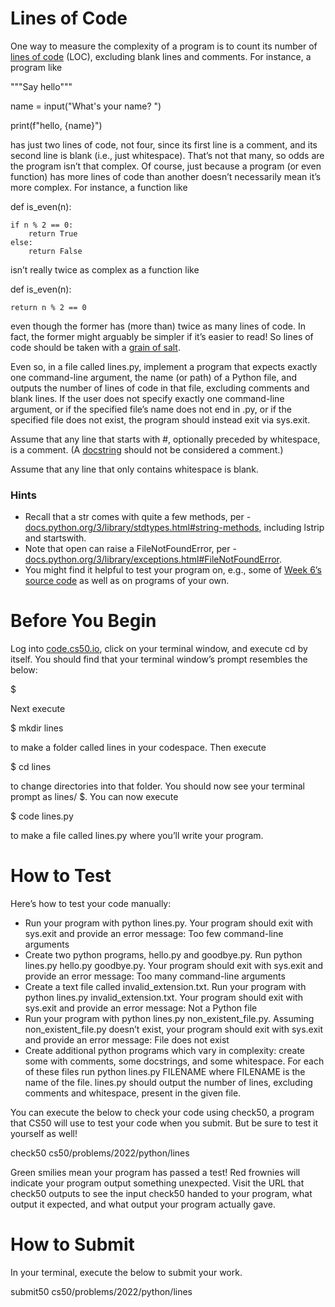 # Lines of Code

One way to measure the complexity of a program is to count its number of [lines of code](https://en.wikipedia.org/wiki/Source_lines_of_code) (LOC), excluding blank lines and comments. For instance, a program like

"""Say hello"""

name = input("What's your name? ")

print(f"hello, {name}")

has just two lines of code, not four, since its first line is a comment, and its second line is blank (i.e., just whitespace). That’s not that many, so odds are the program isn’t that complex. Of course, just because a program (or even function) has more lines of code than another doesn’t necessarily mean it’s more complex. For instance, a function like

def is_even(n):

    if n % 2 == 0:
        return True
    else:
        return False

isn’t really twice as complex as a function like

def is_even(n):

    return n % 2 == 0

even though the former has (more than) twice as many lines of code. In fact, the former might arguably be simpler if it’s easier to read! So lines of code should be taken with a [grain of salt](https://en.wikipedia.org/wiki/Grain_of_salt).

Even so, in a file called lines.py, implement a program that expects exactly one command-line argument, the name (or path) of a Python file, and outputs the number of lines of code in that file, excluding comments and blank lines. If the user does not specify exactly one command-line argument, or if the specified file’s name does not end in .py, or if the specified file does not exist, the program should instead exit via sys.exit.

Assume that any line that starts with #, optionally preceded by whitespace, is a comment. (A [docstring](https://peps.python.org/pep-0257/) should not be considered a comment.) 

Assume that any line that only contains whitespace is blank.

### Hints

* Recall that a str comes with quite a few methods, per - [docs.python.org/3/library/stdtypes.html#string-methods](https://docs.python.org/3/library/stdtypes.html#string-methods), including lstrip and startswith.
* Note that open can raise a FileNotFoundError, per - [docs.python.org/3/library/exceptions.html#FileNotFoundError](https://docs.python.org/3/library/exceptions.html#FileNotFoundError).
* You might find it helpful to test your program on, e.g., some of [Week 6’s source code](https://cdn.cs50.net/python/2022/x/lectures/6/src6/) as well as on programs of your own.

# Before You Begin
Log into [code.cs50.io](https://code.cs50.io/), click on your terminal window, and execute cd by itself. You should find that your terminal window’s prompt resembles the below:

$

Next execute

$ mkdir lines

to make a folder called lines in your codespace.
Then execute

$ cd lines

to change directories into that folder. You should now see your terminal prompt as lines/ $. You can now execute

$ code lines.py

to make a file called lines.py where you’ll write your program.

# How to Test

Here’s how to test your code manually:

* Run your program with python lines.py. Your program should exit with sys.exit and provide an error message:
Too few command-line arguments
* Create two python programs, hello.py and goodbye.py. Run python lines.py hello.py goodbye.py. Your program should exit with sys.exit and provide an error message:
Too many command-line arguments
* Create a text file called invalid_extension.txt. Run your program with python lines.py invalid_extension.txt. Your program should exit with sys.exit and provide an error message:
Not a Python file
* Run your program with python lines.py non_existent_file.py. Assuming non_existent_file.py doesn’t exist, your program should exit with sys.exit and provide an error message:
File does not exist
* Create additional python programs which vary in complexity: create some with comments, some docstrings, and some whitespace. For each of these files run python lines.py FILENAME where FILENAME is the name of the file. lines.py should output the number of lines, excluding comments and whitespace, present in the given file.

You can execute the below to check your code using check50, a program that CS50 will use to test your code when you submit. But be sure to test it yourself as well!

check50 cs50/problems/2022/python/lines

Green smilies mean your program has passed a test! Red frownies will indicate your program output something unexpected. Visit the URL that check50 outputs to see the input check50 handed to your program, what output it expected, and what output your program actually gave.

# How to Submit

In your terminal, execute the below to submit your work.

submit50 cs50/problems/2022/python/lines
